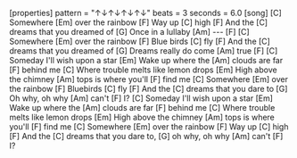 [properties]
pattern = "↑↓↑↓↑↓↑↓"
beats = 3
seconds = 6.0
[song]
[C] Somewhere [Em] over the rainbow
[F] Way up [C] high
[F] And the [C] dreams that you dreamed of
[G] Once in a lullaby [Am] --- [F]
[C] Somewhere [Em] over the rainbow
[F] Blue birds [C] fly
[F] And the [C] dreams that you dreamed of
[G] Dreams really do come [Am] true [F]
[C] Someday I'll wish upon a star
[Em] Wake up where the [Am] clouds are far [F] behind me
[C] Where trouble melts like lemon drops
[Em] High above the chimney [Am] tops is where you'll [F] find me
[C] Somewhere [Em] over the rainbow
[F] Bluebirds [C] fly
[F] And the [C] dreams that you dare to
[G] Oh why, oh why [Am] can't [F] I?
[C] Someday I'll wish upon a star
[Em] Wake up where the [Am] clouds are far [F] behind me
[C] Where trouble melts like lemon drops
[Em] High above the chimney [Am] tops is where you'll [F] find me
[C] Somewhere [Em] over the rainbow
[F] Way up [C] high
[F] And the [C] dreams that you dare to,
[G] oh why, oh why [Am] can't [F] I?